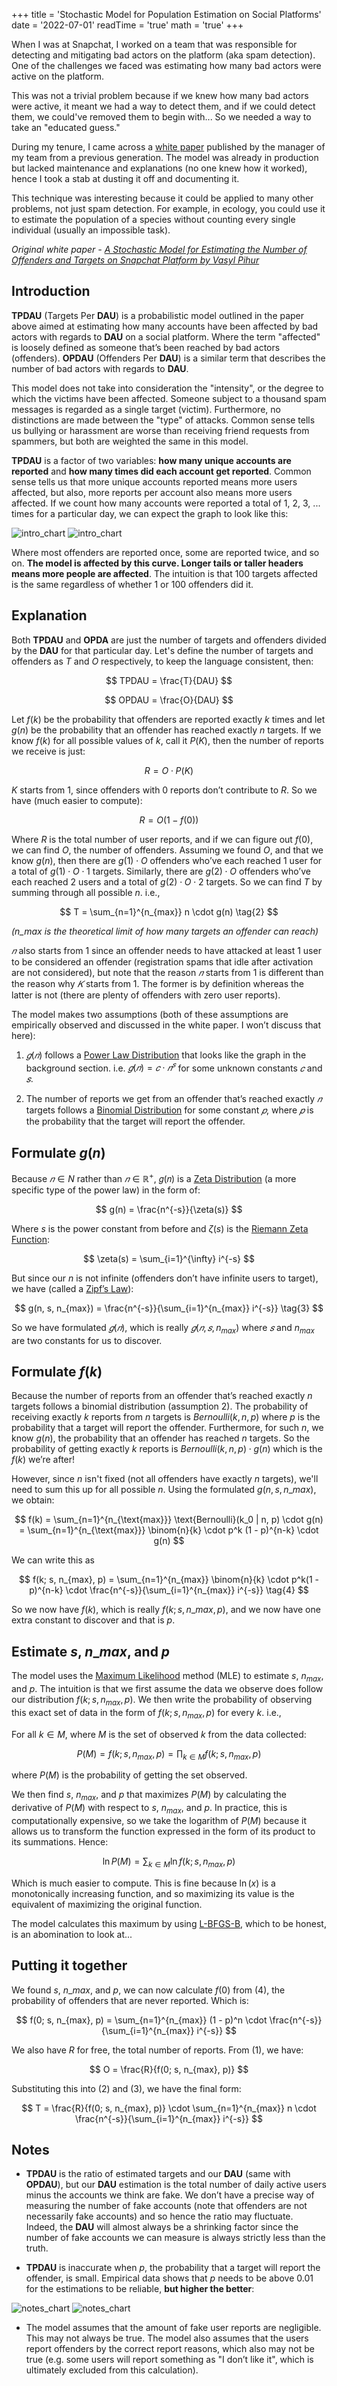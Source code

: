 +++
title = 'Stochastic Model for Population Estimation on Social Platforms'
date = '2022-07-01'
readTime = 'true'
math = 'true'
+++

When I was at Snapchat, I worked on a team that was responsible for detecting and mitigating bad actors on the platform (aka spam detection). One of the challenges we faced was estimating how many bad actors were active on the platform.

This was not a trivial problem because if we knew how many bad actors were active, it meant we had a way to detect them, and if we could detect them, we could've removed them to begin with... So we needed a way to take an "educated guess."

During my tenure, I came across a [white paper](https://arxiv.org/abs/2211.03754) published by the manager of my team from a previous generation. The model was already in production but lacked maintenance and explanations (no one knew how it worked), hence I took a stab at dusting it off and documenting it.

This technique was interesting because it could be applied to many other problems, not just spam detection. For example, in ecology, you could use it to estimate the population of a species without counting every single individual (usually an impossible task).

_Original white paper - [A Stochastic Model for Estimating the Number of Offenders and Targets on Snapchat Platform by Vasyl Pihur](https://arxiv.org/abs/2211.03754)_

## Introduction

**TPDAU** (Targets Per **DAU**) is a probabilistic model outlined in the paper above aimed at estimating how many accounts have been affected by bad actors with regards to **DAU** on a social platform. Where the term "affected" is loosely defined as someone that’s been reached by bad actors (offenders). **OPDAU** (Offenders Per **DAU**) is a similar term that describes the number of bad actors with regards to **DAU**.

This model does not take into consideration the "intensity", or the degree to which the victims have been affected. Someone subject to a thousand spam messages is regarded as a single target (victim). Furthermore, no distinctions are made between the "type" of attacks. Common sense tells us bullying or harassment are worse than receiving friend requests from spammers, but both are weighted the same in this model.

**TPDAU** is a factor of two variables: **how many unique accounts are reported** and **how many times did each account get reported**. Common sense tells us that more unique accounts reported means more users affected, but also, more reports per account also means more users affected. If we count how many accounts were reported a total of 1, 2, 3, ... times for a particular day, we can expect the graph to look like this:

![intro_chart](intro_light.webp#light)
![intro_chart](intro_dark.webp#dark)

Where most offenders are reported once, some are reported twice, and so on. **The model is affected by this curve. Longer tails or taller headers means more people are affected**. The intuition is that 100 targets affected is the same regardless of whether 1 or 100 offenders did it.

## Explanation

Both **TPDAU** and **OPDA** are just the number of targets and offenders divided by the **DAU** for that particular day. Let's define the number of targets and offenders as $T$ and $O$ respectively, to keep the language consistent, then:

$$
TPDAU = \frac{T}{DAU}
$$

$$
OPDAU = \frac{O}{DAU}
$$

Let $f(k)$ be the probability that offenders are reported exactly $k$ times and let $g(n)$ be the probability that an offender has reached exactly $n$ targets. If we know $f(k)$ for all possible values of $k$, call it $P(K)$, then the number of reports we receive is just:

$$
R = O \cdot P(K)
$$

$K$ starts from 1, since offenders with 0 reports don’t contribute to $R$. So we have (much easier to compute):

$$
R = O(1 - f(0)) \tag{1}
$$

Where $R$ is the total number of user reports, and if we can figure out $f(0)$, we can find $O$, the number of offenders. Assuming we found $O$, and that we know $g(n)$, then there are $g(1) \cdot O$ offenders who’ve each reached 1 user for a total of $g(1) \cdot O \cdot 1$ targets. Similarly, there are $g(2) \cdot O$ offenders who’ve each reached 2 users and a total of $g(2) \cdot O \cdot 2$ targets. So we can find $T$ by summing through all possible $n$. i.e.,

$$
T = \sum_{n=1}^{n_{max}} n \cdot g(n) \tag{2}
$$

_($n\_{max}$ is the theoretical limit of how many targets an offender can reach)_

$𝑛$ also starts from 1 since an offender needs to have attacked at least 1 user to be considered an offender (registration spams that idle after activation are not considered), but note that the reason $𝑛$ starts from 1 is different than the reason why $𝐾$ starts from 1. The former is by definition whereas the latter is not (there are plenty of offenders with zero user reports).

The model makes two assumptions (both of these assumptions are empirically observed and discussed in the white paper. I won’t discuss that here):

1. $𝑔(𝑛)$ follows a [Power Law Distribution](https://en.wikipedia.org/wiki/Power_law) that looks like the graph in the background section. i.e. $𝑔(𝑛) = 𝑐 \cdot 𝑛^𝑠$ for some unknown constants $𝑐$ and $𝑠$.

2. The number of reports we get from an offender that’s reached exactly $𝑛$ targets follows a [Binomial Distribution](https://www.google.com/search?client=safari&rls=en&q=Binomial+Distribution&ie=UTF-8) for some constant $𝑝$, where $𝑝$ is the probability that the target will report the offender.

## Formulate $g(n)$

Because $𝑛 \in N$ rather than $𝑛 \in \mathbb{R}^{+}$, 𝑔(𝑛) is a [Zeta Distribution](https://www.google.com/search?client=safari&rls=en&q=Zeta+Distribution&ie=UTF-8) (a more specific type of the power law) in the form of:

$$
g(n) = \frac{n^{-s}}{\zeta(s)}
$$

Where $s$ is the power constant from before and $\zeta(s)$ is the [Riemann Zeta Function](https://en.wikipedia.org/wiki/Riemann_zeta_function):

$$
\zeta(s) = \sum_{i=1}^{\infty} i^{-s}
$$

But since our $n$ is not infinite (offenders don’t have infinite users to target), we have (called a [Zipf’s Law](https://simple.wikipedia.org/wiki/Zipf%27s_law#:~:text=Zipf's%20law%20is%20an%20empirical,rank%20in%20the%20frequency%20table)):

$$
g(n, s, n_{max}) = \frac{n^{-s}}{\sum_{i=1}^{n_{max}} i^{-s}} \tag{3}
$$

So we have formulated $𝑔(𝑛)$, which is really $𝑔(𝑛, 𝑠, n_{max})$ where $𝑠$ and $n_{max}$ are two constants for us to discover.

## Formulate $f(k)$

Because the number of reports from an offender that’s reached exactly $n$ targets follows a binomial distribution (assumption 2). The probability of receiving exactly $k$ reports from $n$ targets is $Bernoulli(k, n, p)$ where $p$ is the probability that a target will report the offender. Furthermore, for such $n$, we know $g(n)$, the probability that an offender has reached $n$ targets. So the probability of getting exactly $k$ reports is $Bernoulli(k, n, p) \cdot g(n)$ which is the $f(k)$ we’re after!

However, since $n$ isn't fixed (not all offenders have exactly $n$ targets), we'll need to sum this up for all possible $n$. Using the formulated $g(n, s, n\_{max})$, we obtain:

$$
f(k) = \sum_{n=1}^{n_{\text{max}}} \text{Bernoulli}(k_0 | n, p) \cdot g(n) = \sum_{n=1}^{n_{\text{max}}} \binom{n}{k} \cdot p^k (1 - p)^{n-k} \cdot g(n)
$$

We can write this as

$$
f(k; s, n_{max}, p) = \sum_{n=1}^{n_{max}} \binom{n}{k} \cdot p^k(1 - p)^{n-k} \cdot \frac{n^{-s}}{\sum_{i=1}^{n_{max}} i^{-s}} \tag{4}
$$

So we now have $f(k)$, which is really $f(k; s, n\_{max}, p)$, and we now have one extra constant to discover and that is $p$.

## Estimate $s$, $n\_{max}$, and $p$

The model uses the [Maximum Likelihood](https://en.wikipedia.org/wiki/Maximum_likelihood_estimation#:~:text=In%20statistics%2C%20maximum%20likelihood%20estimation,observed%20data%20is%20most%20probable.) method (MLE) to estimate $s$, $n_{max}$, and $p$. The intuition is that we first assume the data we observe does follow our distribution $f(k; s, n_{max}, p)$. We then write the probability of observing this exact set of data in the form of $f(k; s, n_{max}, p)$ for every $k$. i.e.,

For all $k \in M$, where $M$ is the set of observed $k$ from the data collected:

$$
P(M) = f(k; s, n_{max}, p) =\prod_{k \in M} f(k; s, n_{max}, p)
$$

where $P(M)$ is the probability of getting the set observed.

We then find $s$, $n_{max}$, and $p$ that maximizes $P(M)$ by calculating the derivative of $P(M)$ with respect to $s$, $n_{max}$, and $p$. In practice, this is computationally expensive, so we take the logarithm of $P(M)$ because it allows us to transform the function expressed in the form of its product to its summations. Hence:

$$
\ln P(M) = \sum_{k \in M} \ln f(k; s, n_{max}, p)
$$

Which is much easier to compute. This is fine because $\ln(x)$ is a monotonically increasing function, and so maximizing its value is the equivalent of maximizing the original function.

The model calculates this maximum by using [L-BFGS-B](https://bergant.github.io/nlexperiment/flocking_bfgs.html), which to be honest, is an abomination to look at...

## Putting it together

We found $s$, $n\_{max}$, and $p$, we can now calculate $f(0)$ from (4), the probability of offenders that are never reported. Which is:

$$
f(0; s, n_{max}, p) = \sum_{n=1}^{n_{max}} (1 - p)^n \cdot \frac{n^{-s}}{\sum_{i=1}^{n_{max}} i^{-s}}
$$

We also have $R$ for free, the total number of reports. From (1), we have:

$$
O = \frac{R}{f(0; s, n_{max}, p)}
$$

Substituting this into (2) and (3), we have the final form:

$$
T = \frac{R}{f(0; s, n_{max}, p)} \cdot \sum_{n=1}^{n_{max}} n \cdot \frac{n^{-s}}{\sum_{i=1}^{n_{max}} i^{-s}}
$$

## Notes

- **TPDAU** is the ratio of estimated targets and our **DAU** (same with **OPDAU**), but our **DAU** estimation is the total number of daily active users minus the accounts we think are fake. We don’t have a precise way of measuring the number of fake accounts (note that offenders are not necessarily fake accounts) and so hence the ratio may fluctuate. Indeed, the **DAU** will almost always be a shrinking factor since the number of fake accounts we can measure is always strictly less than the truth.

- **TPDAU** is inaccurate when $p$, the probability that a target will report the offender, is small. Empirical data shows that $p$ needs to be above $0.01$ for the estimations to be reliable, **but higher the better**:

![notes_chart](notes_light.webp#light)
![notes_chart](notes_dark.webp#dark)

- The model assumes that the amount of fake user reports are negligible. This may not always be true. The model also assumes that the users report offenders by the correct report reasons, which also may not be true (e.g. some users will report something as "I don’t like it", which is ultimately excluded from this calculation).
